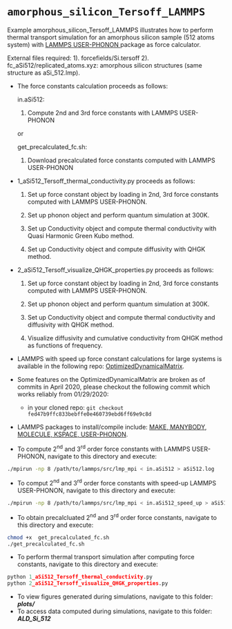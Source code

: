 # `amorphous_silicon_Tersoff_LAMMPS`

Example amorphous_silicon_Tersoff_LAMMPS illustrates how to perform thermal 
transport simulation for an amorphous silicon sample (512 atoms system) with
[LAMMPS USER-PHONON ](https://lammps.sandia.gov/doc/Packages_details.html#pkg-user-phonon) package as force calculator.

External files required: 
		       1). forcefields/Si.tersoff 
		       2). fc_aSi512/replicated_atoms.xyz: amorphous silicon structures (same structure as aSi_512.lmp).


- The force constants calculation proceeds as follows:
			
	in.aSi512:
    1.  Compute 2nd and 3rd force constants with LAMMPS USER-PHONON
			
	or
			
	get_precalculated_fc.sh:
	1.  Download precalculated force constants computed with LAMMPS USER-PHONON

- 1_aSi512_Tersoff_thermal_conductivity.py proceeds as follows:

    1. Set up force constant object by loading in 2nd, 3rd force constants computed with LAMMPS USER-PHONON.
			
	2. Set up phonon object and perform quantum simulation at 300K.
			
	3. Set up Conductivity object and compute thermal conductivity with Quasi Harmonic Green Kubo method.
			
	4. Set up Conductivity object and compute diffusivity with QHGK method.

- 2_aSi512_Tersoff_visualize_QHGK_properties.py proceeds as follows:

	1. Set up force constant object by loading in 2nd, 3rd force constants computed with LAMMPS USER-PHONON.
			
	2. Set up phonon object and perform quantum simulation at 300K.
			
	3. Set up Conductivity object and compute thermal conductivity and diffusivity with QHGK method.
			
	4. Visualize diffusivity and cumulative conductivity from QHGK method as functions of frequency. 


- LAMMPS with speed up force constant calculations for large systems is available in the following repo: [OptimizedDynamicalMatrix](https://github.com/charlessievers/lammps/tree/fed47b9ffc833bebffe0e460739ebd6ff69e9c8d).
- Some features on the OptimizedDynamicalMatrix are broken as of commits in April 2020, please checkout the following commit which works reliably from 01/29/2020: 
	- in your cloned repo: `git checkout fed47b9ffc833bebffe0e460739ebd6ff69e9c8d`
- LAMMPS packages to install/compile include: [MAKE, MANYBODY, MOLECULE, KSPACE, USER-PHONON](https://lammps.sandia.gov/doc/Packages_details.html).


- To compute 2<sup>nd</sup> and 3<sup>rd</sup> order force constants with LAMMPS USER-PHONON, navigate to this directory and execute:
```bash
./mpirun -np 8 /path/to/lammps/src/lmp_mpi < in.aSi512 > aSi512.log 
```
- To comput 2<sup>nd</sup> and 3<sup>rd</sup> order force constants with speed-up LAMMPS USER-PHONON, navigate to this directory and execute:
```bash
./mpirun -np 8 /path/to/lammps/src/lmp_mpi < in.aSi512_speed_up > aSi512_speed_up.log 
```
- To obtain precalcluated 2<sup>nd</sup> and 3<sup>rd</sup> order force constants, navigate to this directory and execute:
```bash
chmod +x  get_precalculated_fc.sh
./get_precalculated_fc.sh
```
- To perform thermal transport simulation after computing force constants, navigate to this directory and execute:
```python
python 1_aSi512_Tersoff_thermal_conductivity.py
python 2_aSi512_Tersoff_visualize_QHGK_properties.py
```
- To view figures generated during simulations, navigate to this folder: ***plots/***
- To access data computed during simulations, navigate to this folder: ***ALD_Si_512***
 

